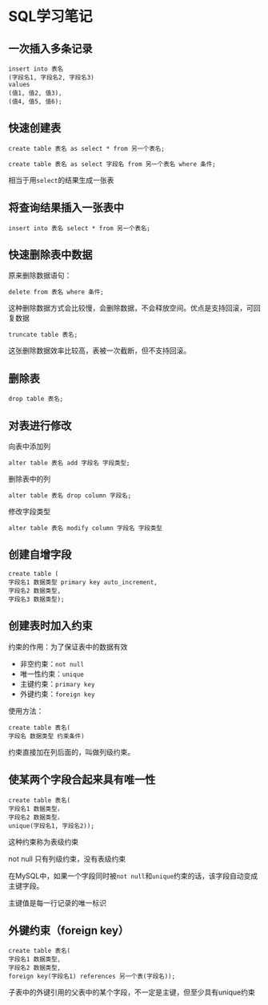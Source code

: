 # SQL学习笔记

## 一次插入多条记录

```mysql
insert into 表名
(字段名1, 字段名2, 字段名3)
values
(值1, 值2, 值3),
(值4, 值5, 值6);
```

## 快速创建表

```mysql
create table 表名 as select * from 另一个表名;
```

```mysql
create table 表名 as select 字段名 from 另一个表名 where 条件;
```

相当于用`select`的结果生成一张表

## 将查询结果插入一张表中

```mysql
insert into 表名 select * from 另一个表名;
```

## 快速删除表中数据

原来删除数据语句：

```mysql
delete from 表名 where 条件;
```

这种删除数据方式会比较慢，会删除数据，不会释放空间。优点是支持回滚，可回复数据

```mysql
truncate table 表名;
```

这张删除数据效率比较高，表被一次截断，但不支持回滚。

## 删除表

```mysql
drop table 表名;
```

## 对表进行修改

向表中添加列

```mysql
alter table 表名 add 字段名 字段类型;
```

删除表中的列

```mysql
alter table 表名 drop column 字段名;
```

修改字段类型

```mysql
alter table 表名 modify column 字段名 字段类型
```

## 创建自增字段

```mysql
create table (
字段名1 数据类型 primary key auto_increment,
字段名2 数据类型,
字段名3 数据类型);
```

## 创建表时加入约束

约束的作用：为了保证表中的数据有效

* 非空约束：`not null`
* 唯一性约束：`unique`
* 主键约束：`primary key`
* 外键约束：`foreign key`

使用方法：

```mysql
create table 表名(
字段名 数据类型 约束条件)
```

约束直接加在列后面的，叫做列级约束。

## 使某两个字段合起来具有唯一性

```mysql
create table 表名(
字段名1 数据类型，
字段名2 数据类型，
unique(字段名1, 字段名2));
```

这种约束称为表级约束

not null 只有列级约束，没有表级约束

在MySQL中，如果一个字段同时被`not null`和`unique`约束的话，该字段自动变成主键字段。

主键值是每一行记录的唯一标识

## 外键约束（foreign key）

```mysql
create table 表名(
字段名1 数据类型,
字段名2 数据类型,
foreign key(字段名1) references 另一个表(字段名));
```

子表中的外键引用的父表中的某个字段，不一定是主键，但至少具有unique约束